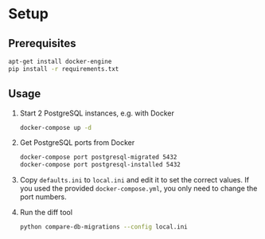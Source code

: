 # Setup

## Prerequisites

```sh
apt-get install docker-engine
pip install -r requirements.txt
```

## Usage

1. Start 2 PostgreSQL instances, e.g. with Docker

    ```sh
    docker-compose up -d
    ```

2. Get PostgreSQL ports from Docker

    ```sh
    docker-compose port postgresql-migrated 5432
    docker-compose port postgresql-installed 5432
    ```

3. Copy `defaults.ini` to `local.ini` and edit it to set the correct values. If you
   used the provided `docker-compose.yml`, you only need to change the port numbers.

4. Run the diff tool

    ```sh
    python compare-db-migrations --config local.ini
    ```
